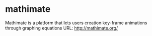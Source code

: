 # mathimate
Mathimate is a platform that lets users creation key-frame animations through graphing equations
URL: http://mathimate.org/
